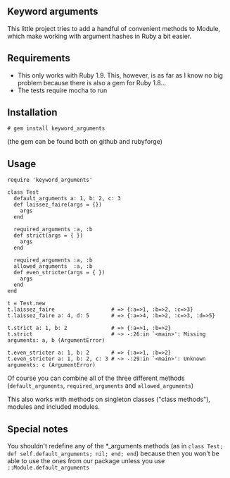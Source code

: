 ## Keyword arguments

This little project tries to add a handful of convenient methods to
Module, which make working with argument hashes in Ruby a bit easier.

## Requirements

- This only works with Ruby 1.9. This, however, is as far as I know no
  big problem because there is also a gem for Ruby 1.8...
- The tests require mocha to run

## Installation

    # gem install keyword_arguments
(the gem can be found both on github and rubyforge)

## Usage

    require 'keyword_arguments'

    class Test
      default_arguments a: 1, b: 2, c: 3
      def laissez_faire(args = {})
        args
      end

      required_arguments :a, :b
      def strict(args = { })
        args
      end

      required_arguments :a, :b
      allowed_arguments  :a, :b
      def even_stricter(args = { })
        args
      end
    end

    t = Test.new
    t.laissez_faire                  # => {:a=>1, :b=>2, :c=>3}
    t.laissez_faire a: 4, d: 5       # => {:a=>4, :b=>2, :c=>3, :d=>5}

    t.strict a: 1, b: 2              # => {:a=>1, :b=>2}
    t.strict                         # ~> -:26:in `<main>': Missing arguments: a, b (ArgumentError)

    t.even_stricter a: 1, b: 2       # => {:a=>1, :b=>2}
    t.even_stricter a: 1, b: 2, c: 3 # ~> -:29:in `<main>': Unknown arguments: c (ArgumentError)

Of course you can combine all of the three different methods
(`default_arguments`, `required_arguments` and `allowed_arguments`)

This also works with methods on singleton classes ("class methods"),
modules and included modules.

## Special notes

You shouldn't redefine any of the *_arguments methods
(as in `class Test; def self.default_arguments; nil; end; end`)
because then you won't be able to use the ones from our package
unless you use `::Module.default_arguments`
